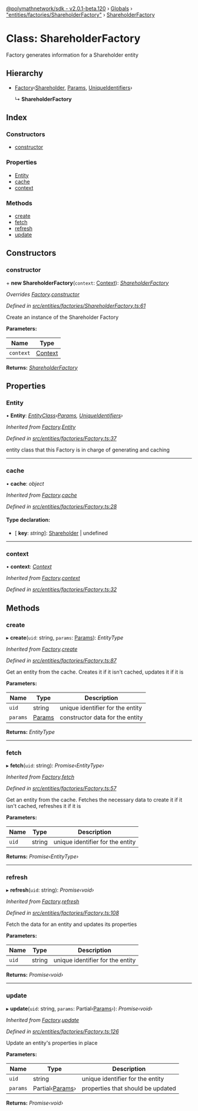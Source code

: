 [@polymathnetwork/sdk - v2.0.1-beta.120](../README.md) › [Globals](../globals.md) › ["entities/factories/ShareholderFactory"](../modules/_entities_factories_shareholderfactory_.md) › [ShareholderFactory](_entities_factories_shareholderfactory_.shareholderfactory.md)

# Class: ShareholderFactory

Factory generates information for a Shareholder entity

## Hierarchy

- [Factory](_entities_factories_factory_.factory.md)‹[Shareholder](_entities_shareholder_.shareholder.md), [Params](../interfaces/_entities_shareholder_.params.md), [UniqueIdentifiers](../interfaces/_entities_shareholder_.uniqueidentifiers.md)›

  ↳ **ShareholderFactory**

## Index

### Constructors

- [constructor](_entities_factories_shareholderfactory_.shareholderfactory.md#constructor)

### Properties

- [Entity](_entities_factories_shareholderfactory_.shareholderfactory.md#entity)
- [cache](_entities_factories_shareholderfactory_.shareholderfactory.md#cache)
- [context](_entities_factories_shareholderfactory_.shareholderfactory.md#context)

### Methods

- [create](_entities_factories_shareholderfactory_.shareholderfactory.md#create)
- [fetch](_entities_factories_shareholderfactory_.shareholderfactory.md#fetch)
- [refresh](_entities_factories_shareholderfactory_.shareholderfactory.md#refresh)
- [update](_entities_factories_shareholderfactory_.shareholderfactory.md#update)

## Constructors

### constructor

\+ **new ShareholderFactory**(`context`: [Context](_context_.context.md)): _[ShareholderFactory](_entities_factories_shareholderfactory_.shareholderfactory.md)_

_Overrides [Factory](_entities_factories_factory_.factory.md).[constructor](_entities_factories_factory_.factory.md#constructor)_

_Defined in [src/entities/factories/ShareholderFactory.ts:61](https://github.com/PolymathNetwork/polymath-sdk/blob/1da5bc5/src/entities/factories/ShareholderFactory.ts#L61)_

Create an instance of the Shareholder Factory

**Parameters:**

| Name      | Type                            |
| --------- | ------------------------------- |
| `context` | [Context](_context_.context.md) |

**Returns:** _[ShareholderFactory](_entities_factories_shareholderfactory_.shareholderfactory.md)_

## Properties

### Entity

• **Entity**: _[EntityClass](../interfaces/_entities_factories_factory_.entityclass.md)‹[Params](../interfaces/_entities_shareholder_.params.md), [UniqueIdentifiers](../interfaces/_entities_shareholder_.uniqueidentifiers.md)›_

_Inherited from [Factory](_entities_factories_factory_.factory.md).[Entity](_entities_factories_factory_.factory.md#entity)_

_Defined in [src/entities/factories/Factory.ts:37](https://github.com/PolymathNetwork/polymath-sdk/blob/1da5bc5/src/entities/factories/Factory.ts#L37)_

entity class that this Factory is in charge of generating and caching

---

### cache

• **cache**: _object_

_Inherited from [Factory](_entities_factories_factory_.factory.md).[cache](_entities_factories_factory_.factory.md#cache)_

_Defined in [src/entities/factories/Factory.ts:28](https://github.com/PolymathNetwork/polymath-sdk/blob/1da5bc5/src/entities/factories/Factory.ts#L28)_

#### Type declaration:

- \[ **key**: _string_\]: [Shareholder](_entities_shareholder_.shareholder.md) | undefined

---

### context

• **context**: _[Context](_context_.context.md)_

_Inherited from [Factory](_entities_factories_factory_.factory.md).[context](_entities_factories_factory_.factory.md#context)_

_Defined in [src/entities/factories/Factory.ts:32](https://github.com/PolymathNetwork/polymath-sdk/blob/1da5bc5/src/entities/factories/Factory.ts#L32)_

## Methods

### create

▸ **create**(`uid`: string, `params`: [Params](../interfaces/_entities_shareholder_.params.md)): _EntityType_

_Inherited from [Factory](_entities_factories_factory_.factory.md).[create](_entities_factories_factory_.factory.md#create)_

_Defined in [src/entities/factories/Factory.ts:87](https://github.com/PolymathNetwork/polymath-sdk/blob/1da5bc5/src/entities/factories/Factory.ts#L87)_

Get an entity from the cache. Creates it if it isn't cached, updates it if it is

**Parameters:**

| Name     | Type                                                     | Description                      |
| -------- | -------------------------------------------------------- | -------------------------------- |
| `uid`    | string                                                   | unique identifier for the entity |
| `params` | [Params](../interfaces/_entities_shareholder_.params.md) | constructor data for the entity  |

**Returns:** _EntityType_

---

### fetch

▸ **fetch**(`uid`: string): _Promise‹EntityType›_

_Inherited from [Factory](_entities_factories_factory_.factory.md).[fetch](_entities_factories_factory_.factory.md#fetch)_

_Defined in [src/entities/factories/Factory.ts:57](https://github.com/PolymathNetwork/polymath-sdk/blob/1da5bc5/src/entities/factories/Factory.ts#L57)_

Get an entity from the cache. Fetches the necessary data to create it if it isn't cached, refreshes it if it is

**Parameters:**

| Name  | Type   | Description                      |
| ----- | ------ | -------------------------------- |
| `uid` | string | unique identifier for the entity |

**Returns:** _Promise‹EntityType›_

---

### refresh

▸ **refresh**(`uid`: string): _Promise‹void›_

_Inherited from [Factory](_entities_factories_factory_.factory.md).[refresh](_entities_factories_factory_.factory.md#refresh)_

_Defined in [src/entities/factories/Factory.ts:108](https://github.com/PolymathNetwork/polymath-sdk/blob/1da5bc5/src/entities/factories/Factory.ts#L108)_

Fetch the data for an entity and updates its properties

**Parameters:**

| Name  | Type   | Description                      |
| ----- | ------ | -------------------------------- |
| `uid` | string | unique identifier for the entity |

**Returns:** _Promise‹void›_

---

### update

▸ **update**(`uid`: string, `params`: Partial‹[Params](../interfaces/_entities_shareholder_.params.md)›): _Promise‹void›_

_Inherited from [Factory](_entities_factories_factory_.factory.md).[update](_entities_factories_factory_.factory.md#update)_

_Defined in [src/entities/factories/Factory.ts:126](https://github.com/PolymathNetwork/polymath-sdk/blob/1da5bc5/src/entities/factories/Factory.ts#L126)_

Update an entity's properties in place

**Parameters:**

| Name     | Type                                                              | Description                       |
| -------- | ----------------------------------------------------------------- | --------------------------------- |
| `uid`    | string                                                            | unique identifier for the entity  |
| `params` | Partial‹[Params](../interfaces/_entities_shareholder_.params.md)› | properties that should be updated |

**Returns:** _Promise‹void›_
